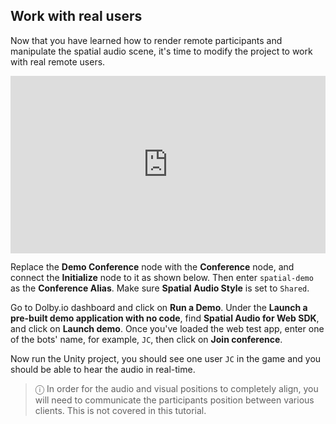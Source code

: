 ## Work with real users
Now that you have learned how to render remote participants and manipulate the spatial audio scene, it's time to modify the project to work with real remote users. 

<div style="position: relative; padding-bottom: 56.25%; height: 0;"><iframe src="https://www.loom.com/embed/e01bdefa0dee4713be1138ccd29749b0" frameborder="0" webkitallowfullscreen mozallowfullscreen allowfullscreen style="position: absolute; top: 0; left: 0; width: 100%; height: 100%;"></iframe></div>

Replace the **Demo Conference** node with the **Conference** node, and connect the **Initialize** node to it as shown below. Then enter `spatial-demo` as the **Conference Alias**. Make sure **Spatial Audio Style** is set to `Shared`.

Go to Dolby.io dashboard and click on **Run a Demo**. Under the **Launch a pre-built demo application with no code**, find **Spatial Audio for Web SDK**, and click on **Launch demo**. Once you've loaded the web test app, enter one of the bots' name, for example, `JC`, then click on **Join conference**.

Now run the Unity project, you should see one user `JC` in the game and you should be able to hear the audio in real-time.

> ⓘ In order for the audio and visual positions to completely align, you will need to communicate the participants position between various clients. This is not covered in this tutorial. 
